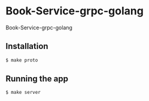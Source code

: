 # Book-Service-grpc-golang
Book-Service-grpc-golang

## Installation

```bash
$ make proto
```

## Running the app

```bash
$ make server
```

